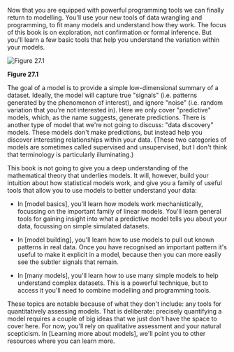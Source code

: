 
Now that you are equipped with powerful programming tools we can finally return to modelling. You'll use your new tools of data wrangling and programming, to fit many models and understand how they work. The focus of this book is on exploration, not confirmation or formal inference. But you'll learn a few basic tools that help you understand the variation within your models.


![Figure 27.1](diagrams/data-science-model)

**Figure 27.1**

The goal of a model is to provide a simple low-dimensional summary of a dataset. Ideally, the model will capture true "signals" (i.e. patterns generated by the phenomenon of interest), and ignore "noise" (i.e. random variation that you're not interested in). Here we only cover "predictive" models, which, as the name suggests, generate predictions. There is another type of model that we're not going to discuss: "data discovery" models. These models don't make predictions, but instead help you discover interesting relationships within your data. (These two categories of models are sometimes called supervised and unsupervised, but I don't think that terminology is particularly illuminating.)

This book is not going to give you a deep understanding of the mathematical theory that underlies models. It will, however, build your intuition about how statistical models work, and give you a family of useful tools that allow you to use models to better understand your data:

* In [model basics], you'll learn how models work mechanistically, focussing on
  the important family of linear models. You'll learn general tools for gaining
  insight into what a predictive model tells you about your data, focussing on
  simple simulated datasets.

* In [model building], you'll learn how to use models to pull out known
  patterns in real data. Once you have recognised an important pattern
  it's useful to make it explicit in a model, because then you can
  more easily see the subtler signals that remain.

* In [many models], you'll learn how to use many simple models to help 
  understand complex datasets. This is a powerful technique, but to access
  it you'll need to combine modelling and programming tools.

These topics are notable because of what they don't include: any tools for quantitatively assessing models. That is deliberate: precisely quantifying a model requires a couple of big ideas that we just don't have the space to cover here. For now, you'll rely on qualitative assessment and your natural scepticism. In [Learning more about models], we'll point you to other resources where you can learn more.
